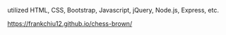 utilized HTML, CSS, Bootstrap, Javascript, jQuery, Node.js, Express, etc.

https://frankchiu12.github.io/chess-brown/
